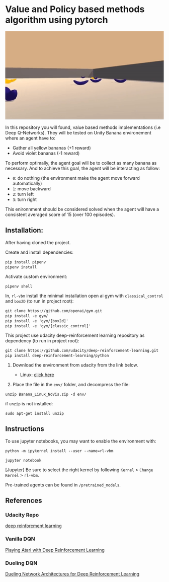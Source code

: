 # Value and Policy based methods algorithm using pytorch

<p align="center"> 
    <img src="Banana_Collector_Environment.gif">
</p>

In this repository you will found, value based methods implementations (i.e Deep Q-Networks).
They will be tested on Unity Banana environement where an agent have to:
- Gather all yellow bananas (+1 reward)
- Avoid violet bananas (-1 reward)

To perform optimally, the agent goal will be to collect as many banana as necessary.
And to achieve this goal, the agent will be interacting as follow:
- `0`: do nothing (the environment make the agent move forward automatically)
- `1`: move backward
- `2`: turn left
- `3`: turn right 

This enironnment should be considered solved when the agent will have a consistent averaged score of 15 (over 100 episodes).

## Installation:

After having cloned the project.

Create and install dependencies:
```
pip install pipenv
pipenv install
```

Activate custom environment:
```
pipenv shell
```

In, `rl-vbm` install the minimal installation open ai gym with `classical_control` and `box2D` (to run in project root):
```
git clone https://github.com/openai/gym.git
pip install -e gym/
pip install -e 'gym/[box2d]'
pip install -e 'gym/[classic_control]'
```

This project use udacity deep-reinforcement learning repository as dependency (to run in project root):
```
git clone https://github.com/udacity/deep-reinforcement-learning.git
pip install deep-reinforcement-learning/python
```

1. Download the environment from udacity from the link below.
    - Linux: [click here](https://s3-us-west-1.amazonaws.com/udacity-drlnd/P1/Banana/Banana_Linux.zip)

2. Place the file in the `env/` folder, and decompress the file:
```
unzip Banana_Linux_NoVis.zip -d env/
```

if `unzip` is not installed:
```
sudo apt-get install unzip
```

## Instructions

To use jupyter notebooks, you may want to enable the environment with:
```
python -m ipykernel install --user --name=rl-vbm
```
```
jupyter notebook
```
[Jupyter] Be sure to select the right kernel by following `Kernel` > `Change Kernel` > `rl-vbm`.

Pre-trained agents can be found in `/pretrained_models`.

## References

### Udacity Repo
[deep reinforcment learning](https://github.com/udacity/deep-reinforcement-learning/tree/master/p1_navigation)

### Vanilla DQN
[Playing Atari with Deep Reinforcement Learning](https://www.cs.toronto.edu/~vmnih/docs/dqn.pdf)

### Dueling DQN
[Dueling Network Architectures for Deep Reinforcement Learning](https://arxiv.org/pdf/1511.06581.pdf)


